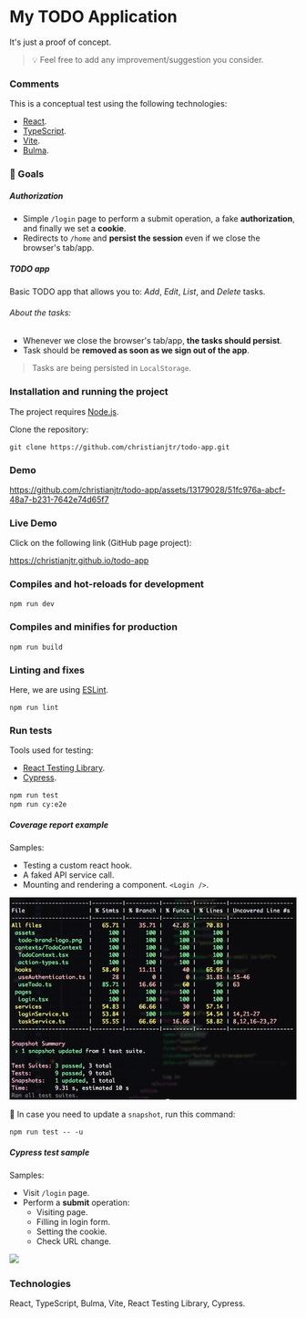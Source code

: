 # My TODO Application

It's just a proof of concept.

> :bulb: Feel free to add any improvement/suggestion you consider.

### Comments

This is a conceptual test using the following technologies:

- [React](https://react.dev/).
- [TypeScript](https://www.typescriptlang.org/).
- [Vite](https://vitejs.dev/).
- [Bulma](https://bulma.io/).

### 🎯 Goals

##### Authorization

- Simple `/login` page to perform a submit operation, a fake **authorization**, and finally we set a **cookie**.
- Redirects to `/home` and **persist the session** even if we close the browser's tab/app.

##### TODO app

Basic TODO app that allows you to: *Add*, *Edit*, *List*, and *Delete* tasks.

###### About the tasks:

- Whenever we close the browser's tab/app, **the tasks should persist**.
- Task should be **removed as soon as we sign out of the app**.

> Tasks are being persisted in `LocalStorage`.



### Installation and running the project

The project requires [Node.js](https://nodejs.org/).

Clone the repository:

```shell
git clone https://github.com/christianjtr/todo-app.git
```
### Demo

https://github.com/christianjtr/todo-app/assets/13179028/51fc976a-abcf-48a7-b231-7642e74d65f7

### Live Demo

Click on the following link (GitHub page project):

https://christianjtr.github.io/todo-app


### Compiles and hot-reloads for development

```
npm run dev
```

### Compiles and minifies for production

```
npm run build
```

### Linting and fixes

Here, we are using [ESLint](https://eslint.org/).

```
npm run lint
```

### Run tests

Tools used for testing:

- [React Testing Library](https://testing-library.com/).
- [Cypress](https://www.cypress.io/).

```
npm run test
npm run cy:e2e
```

##### Coverage report example

Samples:
- Testing a custom react hook.
- A faked API service call.
- Mounting and rendering a component. `<Login />`.

![](./assets/coverage.png)

:memo: In case you need to update a `snapshot`, run this command:

```
npm run test -- -u
```

##### Cypress test sample

Samples:

- Visit `/login` page.
- Perform a **submit** operation:
  - Visiting page.
  - Filling in login form.
  - Setting the cookie.
  - Check URL change.
 

![](./assets/cypress_sample.gif)



### Technologies

React, TypeScript, Bulma, Vite, React Testing Library, Cypress.
